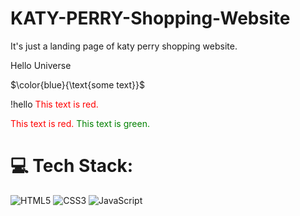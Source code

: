 # KATY-PERRY-Shopping-Website
It's just a landing page of katy perry shopping website.

<E30E9F>Hello Universe</E30E9F>


$\color{blue}{\text{some text}}$


!hello
<span style="color: red;">This text is red.</span>

<span style="color: red;">This text is red.</span>
<span style="color: green;">This text is green.</span>

# 💻 Tech Stack:
![HTML5](https://img.shields.io/badge/html5-%23E34F26.svg?style=for-the-badge&logo=html5&logoColor=white)
![CSS3](https://img.shields.io/badge/css3-%231572B6.svg?style=for-the-badge&logo=css3&logoColor=white)
![JavaScript](https://img.shields.io/badge/javascript-%23323330.svg?style=for-the-badge&logo=javascript&logoColor=%23F7DF1E) 